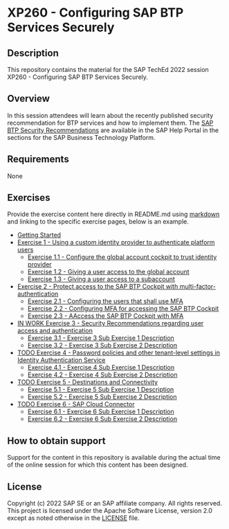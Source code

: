 # XP260 - Configuring SAP BTP Services Securely

## Description

This repository contains the material for the SAP TechEd 2022 session XP260 - Configuring SAP BTP Services Securely.  

## Overview

In this session attendees will learn about the recently published security recommendation for BTP services and how to implement them. The [SAP BTP Security Recommendations](https://help.sap.com/docs/BTP/c8a9bb59fe624f0981efa0eff2497d7d/531f33def8074ccdb6f1f784a34dafcb.html) are available in the SAP Help Portal in the sections for the SAP Business Technology Platform.

## Requirements

None

## Exercises

Provide the exercise content here directly in README.md using [markdown](https://guides.github.com/features/mastering-markdown/) and linking to the specific exercise pages, below is an example.

- [Getting Started](exercises/ex0/)
- [Exercise 1 - Using a custom identity provider to authenticate platform users](exercises/ex1/)
    - [Exercise 1.1 - Configure the global account cockpit to trust identity provider](exercises/ex1/#exercise-11---configure-the-global-account-cockpit-to-trust-identity-provider)
    - [Exercise 1.2 - Giving a user access to the global account](exercises/ex1/#exercise-12---giving-a-user-access-to-the-global-account)
    - [Exercise 1.3 - Giving a user access to a subaccount](exercises/ex1#exercise-13---giving-a-user-access-to-a-subaccount)
- [Exercise 2 - Protect access to the SAP BTP Cockpit with multi-factor-authentication](exercises/ex2/)
    - [Exercise 2.1 - Configuring the users that shall use MFA](exercises/ex2/README.md#exercise-21-configuring-the-users-that-shall-use-mfa)
    - [Exercise 2.2 - Configuring MFA for accessing the SAP BTP Cockpit](exercises/ex2/README.md#exercise-22-configuring-mfa-for-accessing-the-sap-btp-cockpit)
    - [Exercise 2.3 - AAccess the SAP BTP Cockpit with MFA](exercises/ex2/README.md#exercise-23-access-the-sap-btp-cockpit-with-mfa)
- [IN WORK Exercise 3 - Security Recommendations regarding user access and authentication](exercises/ex3/)
    - [Exercise 3.1 - Exercise 3 Sub Exercise 1 Description](exercises/ex3/README.md#exercise-31-identifying-obsolete-users)
    - [Exercise 3.2 - Exercise 3 Sub Exercise 2 Description](exercises/ex3/README.md#exercise-32-defining-a-custom-password-policy)
- [TODO Exercise 4 - Password policies and other tenant-level settings in Identity Authentication Service](exercises/ex4/)
    - [Exercise 4.1 - Exercise 4 Sub Exercise 1 Description](exercises/ex4#exercise-41-sub-exercise-1-description)
    - [Exercise 4.2 - Exercise 4 Sub Exercise 2 Description](exercises/ex4#exercise-42-sub-exercise-2-description)
- [TODO Exercise 5 - Destinations and Connectivity](exercises/ex5/)
    - [Exercise 5.1 - Exercise 5 Sub Exercise 1 Description](exercises/ex4#exercise-51-sub-exercise-1-description)
    - [Exercise 5.2 - Exercise 5 Sub Exercise 2 Description](exercises/ex4#exercise-52-sub-exercise-2-description)
- [TODO Exercise 6 - SAP Cloud Connector](exercises/ex6/)
    - [Exercise 6.1 - Exercise 6 Sub Exercise 1 Description](exercises/ex4#exercise-61-sub-exercise-1-description)
    - [Exercise 6.2 - Exercise 6 Sub Exercise 2 Description](exercises/ex4#exercise-62-sub-exercise-2-description)
  
## How to obtain support

Support for the content in this repository is available during the actual time of the online session for which this content has been designed.

## License
Copyright (c) 2022 SAP SE or an SAP affiliate company. All rights reserved. This project is licensed under the Apache Software License, version 2.0 except as noted otherwise in the [LICENSE](LICENSES/Apache-2.0.txt) file.
